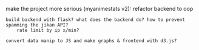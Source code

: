 make the project more serious (myanimestats v2):
	refactor backend to oop

	build backend with flask? what does the backend do? how to prevent spamming the jikan API?
		rate limit by ip x/min?

	convert data manip to JS and make graphs & frontend with d3.js?
